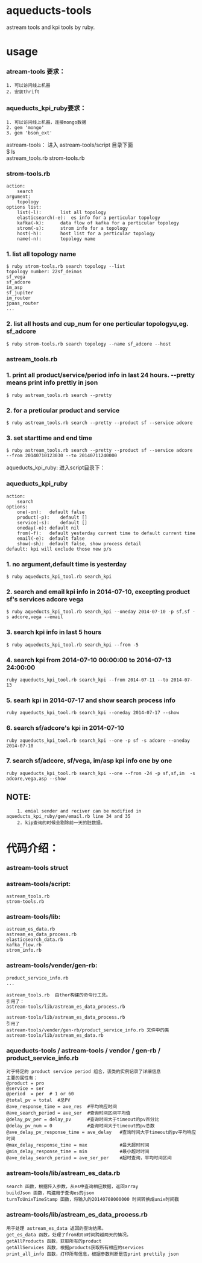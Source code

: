 aqueducts-tools
===============

astream tools and kpi tools by ruby.

usage
================
### atream-tools 要求： 
	1. 可以访问线上机器
	2. 安装thrift
### aqueducts_kpi_ruby要求：
	1. 可以访问线上机器，连接mongo数据
	2. gem 'mongo'
	3. gem 'bson_ext'
astream-tools：
  进入 astream-tools/script 目录下面<br/>
	$ ls <br/>
	astream_tools.rb strom-tools.rb
### strom-tools.rb
	action:
		search
	argument:
		topology
	options list:
		list(-l):		list all topology
		elasticsearch(-e):	es info for a perticular topology
		kafka(-k):		data flow of kafka for a perticular topology
		strom(-s):		strom info for a topology
		host(-h):		host list for a perticular topology
		name(-n):		topology name
### 1. list all topology name
	$ ruby strom-tools.rb search topology --list
	topology number: 22sf_deimos
	sf_vega
	sf_adcore
	im_asp
	sf_jupiter
	im_router
	jpaas_router
	...
### 2. list all hosts and cup_num for one perticular topologyu,eg. sf_adcore
	$ ruby strom-tools.rb search topology --name sf_adcore --host

###	astream_tools.rb
### 1. print all product/service/period info in last 24 hours. --pretty means print info prettly in json
	$ ruby astream_tools.rb search --pretty
### 2. for a preticular product and service
	$ ruby astream_tools.rb search --pretty --product sf --service adcore
### 3. set starttime and end time 
	$ ruby astream_tools.rb search --pretty --product sf --service adcore --from 20140710123030 --to 20140711240000


aqueducts_kpi_ruby:
   进入script目录下：<br/>
###	aqueducts_kpi_ruby
	action:
		search
	options:
		one(-on):	default false
		product(-p):	default []
		service(-s):	default []
		oneday(-o):	default nil
		from(-f):	default yesterday current time to default current time
		email(-e):	default false
		show(-sh):	default false, show process detail
	default: kpi will exclude those new p/s

### 1. no argument,default time is yesterday
	$ ruby aqueducts_kpi_tool.rb search_kpi
### 2. search and email  kpi info in 2014-07-10, excepting product sf's services adcore vega
	$ ruby aqueducts_kpi_tool.rb search_kpi --oneday 2014-07-10 -p sf,sf -s adcore,vega --email
### 3. search kpi info in last 5 hours
	$ ruby aqueducts_kpi_tool.rb search_kpi --from -5
### 4. search kpi from 2014-07-10 00:00:00 to 2014-07-13 24:00:00
	ruby aqueducts_kpi_tool.rb search_kpi --from 2014-07-11 --to 2014-07-13
### 5. searh kpi in 2014-07-17 and show search process info
	ruby aqueducts_kpi_tool.rb search_kpi --oneday 2014-07-17 --show
### 6. search sf/adcore's kpi in 2014-07-10
	ruby aqueducts_kpi_tool.rb search_kpi --one -p sf -s adcore --oneday 2014-07-10
### 7. search sf/adcore, sf/vega, im/asp kpi info one by one
	ruby aqueducts_kpi_tool.rb search_kpi --one --from -24 -p sf,sf,im  -s adcore,vega,asp --show
##	NOTE:
        1. emial sender and reciver can be modified in aqueducts_kpi_ruby/gen/email.rb line 34 and 35
        2. kip查询的时候会剔除前一天的脏数据。

代码介绍：
=================
###	astream-tools struct
###	astream-tools/script:

	astream_tools.rb
	strom-tools.rb 
	
###	astream-tools/lib:
	astream_es_data.rb   
	astream_es_data_process.rb
	elasticsearch_data.rb
	kafka_flow.rb
	strom_info.rb
###	astream-tools/vender/gen-rb:
	product_service_info.rb
	...
	
	astream_tools.rb  由thor构建的命令行工具。 
	引用了：
	astream-tools/lib/astream_es_data_process.rb 
	
	astream-tools/lib/astream_es_data_process.rb
	引用了 
	astream-tools/vender/gen-rb/product_service_info.rb 文件中的类
	astream-tools/lib/astream_es_data.rb 

###	aqueducts-tools / astream-tools / vendor / gen-rb / product_service_info.rb
	对于特定的 product service period 组合，该类的实例记录了详细信息
	主要的属性有：
	@product = pro  
	@service = ser
	@period  = per  # 1 or 60 
	@total_pv = total  #总PV
	@ave_response_time = ave_res  #平均响应时间
	@ave_search_period = ave_ser  #查询时间区间平均值
	@delay_pv_per = delay_pv      #查询时间大于timeout的pv百分比
	@delay_pv_num = 0             #查询时间大于timeout的pv总数
	@ave_delay_pv_response_time = ave_delay   #查询时间大于timeout的pv平均响应时间
	@max_delay_response_time = max            #最大超时时间
	@min_delay_response_time = min            #最小超时时间
	@ave_delay_search_period = ave_ser_per    #超时查询，平均时间区间

###	astream-tools/lib/astream_es_data.rb 	
	search 函数，根据传入参数，从es中查询相应数据，返回array
	buildJson 函数，构建用于查询es的json
	turnToUnixTimeStamp 函数，将输入的20140708000000 时间转换成unix时间戳
	
###	astream-tools/lib/astream_es_data_process.rb		
	用于处理 astream_es_data 返回的查询结果。
	get_es_data 函数，处理了from和to时间跨越两天的情况。
	getAllProducts 函数，获取所有的product
	getAllServices 函数，根据products获取所有相应的services
	print_all_info 函数，打印所有信息，根据参数判断是否print prettily json 

	
	
	
	
	
	
	
	
	
    
	
